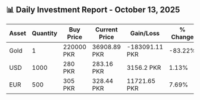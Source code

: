 ## 📊 Daily Investment Report - October 13, 2025

| Asset | Quantity | Buy Price | Current Price | Gain/Loss | % Change |
|-------|----------|-----------|----------------|------------|----------|
| Gold | 1 | 220000 PKR | 36908.89 PKR | -183091.11 PKR | -83.22% |
| USD | 1000 | 280 PKR | 283.16 PKR | 3156.2 PKR | 1.13% |
| EUR | 500 | 305 PKR | 328.44 PKR | 11721.65 PKR | 7.69% |
